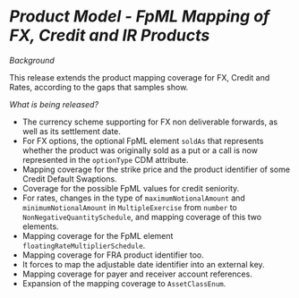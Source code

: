 # *Product Model - FpML Mapping of FX, Credit and IR Products*

_Background_

This release extends the product mapping coverage for FX, Credit and Rates, according to the gaps that samples show.

_What is being released?_

* The currency scheme supporting for FX non deliverable forwards, as well as its settlement date. 
* For FX options, the optional FpML element `soldAs` that represents whether the product was originally sold as a put or a call is now represented in the `optionType` CDM attribute.
* Mapping coverage for the strike price and the product identifier of some Credit Default Swaptions. 
* Coverage for the possible FpML values for credit seniority. 
* For rates, changes in the type of `maximumNotionalAmount` and `minimumNotionalAmount` in `MultipleExercise` from `number` to `NonNegativeQuantitySchedule`, and mapping coverage of this two elements. 
* Mapping coverage for the FpML element `floatingRateMultiplierSchedule`.
* Mapping coverage for FRA product identifier too. 
* It forces to map the adjustable date identifier into an external key. 
* Mapping coverage for payer and receiver account references. 
* Expansion of the mapping coverage to `AssetClassEnum`.
